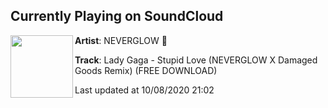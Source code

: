 ## Currently Playing on SoundCloud

[<img align="left" width="100" src="https://i1.sndcdn.com/artworks-rmdrp1QerLLrqHJy-5FW6bA-t50x50.jpg">](https://soundcloud.com/neverglowmusic/lady-gaga-stupid-love-neverglow-x-damaged-goods-remix-free-download)

**Artist**: NEVERGLOW 🌿 

**Track**: Lady Gaga - Stupid Love (NEVERGLOW X Damaged Goods Remix) (FREE DOWNLOAD)

Last updated at 10/08/2020 21:02
